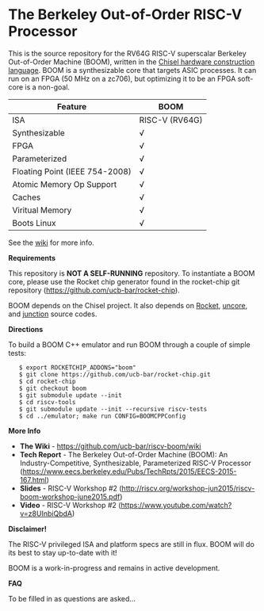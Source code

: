 The Berkeley Out-of-Order RISC-V Processor
================================================

This is the source repository for the RV64G RISC-V superscalar Berkeley Out-of-Order Machine (BOOM), 
written in the [Chisel hardware construction language](http://chisel.eecs.berkeley.edu). BOOM 
is a synthesizable core that targets ASIC processes. It can run on an FPGA (50 MHz on a zc706), 
but optimizing it to be an FPGA soft-core is a non-goal.


 Feature | BOOM
--- | ---
ISA | RISC-V (RV64G)
Synthesizable |√
FPGA |√
Parameterized |√
Floating Point (IEEE 754-2008) |√
Atomic Memory Op Support |√
Caches |√
Viritual Memory |√
Boots Linux |√

See the [wiki](https://github.com/ucb-bar/riscv-boom/wiki) for more info.

**Requirements**

This repository is **NOT A SELF-RUNNING** repository. To instantiate a BOOM core, please use the Rocket chip generator found in the rocket-chip git repository (https://github.com/ucb-bar/rocket-chip).

BOOM depends on the Chisel project. It also depends on [Rocket](https://github.com/ucb-bar/rocket), [uncore](https://github.com/ucb-bar/uncore), and [junction](https://github.com/ucb-bar/junctions) source codes.


**Directions**

To build a BOOM C++ emulator and run BOOM through a couple of simple tests:

````
   $ export ROCKETCHIP_ADDONS="boom"
   $ git clone https://github.com/ucb-bar/rocket-chip.git
   $ cd rocket-chip
   $ git checkout boom
   $ git submodule update --init
   $ cd riscv-tools
   $ git submodule update --init --recursive riscv-tests
   $ cd ../emulator; make run CONFIG=BOOMCPPConfig
````

**More Info**

* **The Wiki** - https://github.com/ucb-bar/riscv-boom/wiki
* **Tech Report** - The Berkeley Out-of-Order Machine (BOOM): An Industry-Competitive, Synthesizable, Parameterized RISC-V Processor (https://www.eecs.berkeley.edu/Pubs/TechRpts/2015/EECS-2015-167.html)
* **Slides** - RISC-V Workshop #2 (http://riscv.org/workshop-jun2015/riscv-boom-workshop-june2015.pdf)
* **Video** - RISC-V Workshop #2 (https://www.youtube.com/watch?v=z8UInbiQbdA)


**Disclaimer!**

The RISC-V privileged ISA and platform specs are still in flux. BOOM will do its best to stay up-to-date with it!

BOOM is a work-in-progress and remains in active development.


**FAQ**

To be filled in as questions are asked...

